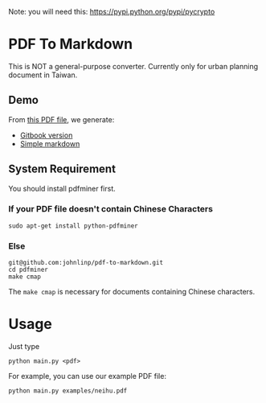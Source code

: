 Note: you will need this: https://pypi.python.org/pypi/pycrypto

# PDF To Markdown

This is NOT a general-purpose converter.
Currently only for urban planning document in Taiwan.


## Demo

From [this PDF file](https://github.com/johnlinp/pdf-to-markdown/blob/master/examples/neihu.pdf?raw=true), we generate:

- [Gitbook version](http://johnlinp.gitbooks.io/neihu/content/)
- [Simple markdown](https://github.com/johnlinp/pdf-to-markdown/tree/master/examples/neihu.md)


## System Requirement

You should install pdfminer first.

### If your PDF file doesn't contain Chinese Characters

	sudo apt-get install python-pdfminer

### Else

	git@github.com:johnlinp/pdf-to-markdown.git
	cd pdfminer
	make cmap

The `make cmap` is necessary for documents containing Chinese characters.


# Usage

Just type

	python main.py <pdf>

For example, you can use our example PDF file:

	python main.py examples/neihu.pdf

